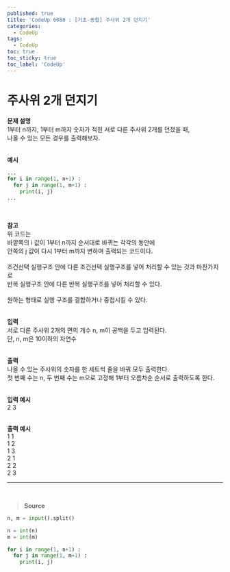 ```yaml
---
published: true
title: 'CodeUp 6080 : [기초-종합] 주사위 2개 던지기'
categories:
  - CodeUp
tags:
  - CodeUp
toc: true
toc_sticky: true
toc_label: 'CodeUp'
---
```


# 주사위 2개 던지기

**문제 설명**  
1부터 n까지, 1부터 m까지 숫자가 적힌 서로 다른 주사위 2개를 던졌을 때,  
나올 수 있는 모든 경우를 출력해보자.  
<br>

**예시**

```python
...
for i in range(1, n+1) :
  for j in range(1, m+1) :
    print(i, j)
...
```

<br>

**참고**  
위 코드는  
바깥쪽의 i 값이 1부터 n까지 순서대로 바뀌는 각각의 동안에  
안쪽의 j 값이 다시 1부터 m까지 변하며 출력되는 코드이다.  
<br>
조건선택 실행구조 안에 다른 조건선택 실행구조를 넣어 처리할 수 있는 것과 마찬가지로  
반복 실행구조 안에 다른 반복 실행구조를 넣어 처리할 수 있다.  
<br>
원하는 형태로 실행 구조를 결합하거나 중첩시킬 수 있다.  
<br>

**입력**  
서로 다른 주사위 2개의 면의 개수 n, m이 공백을 두고 입력된다.  
단, n, m은 10이하의 자연수  
<br>

**출력**  
나올 수 있는 주사위의 숫자를 한 세트씩 줄을 바꿔 모두 출력한다.  
첫 번째 수는 n, 두 번째 수는 m으로 고정해 1부터 오름차순 순서로 출력하도록 한다.  
<br>

**입력 예시**  
2 3  
<br>

**출력 예시**  
1 1  
1 2  
1 3  
2 1  
2 2  
2 3

---

<br>

> **Source**

```python
n, m = input().split()

n = int(n)
m = int(m)

for i in range(1, n+1) :
  for j in range(1, m+1) :
    print(i, j)
```
